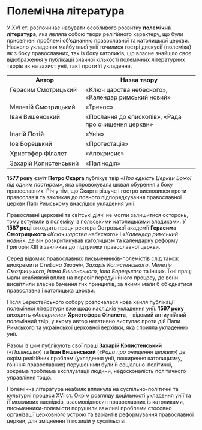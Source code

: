 # Полемічна література

У XVI ст. розпочинає набувати особливого розвитку **полемічна література**, яка являла собою твори релігійного характеру, що були присвячені проблемі об’єднанню православної та католицької церкви. Навколо укладення майбутньої унії точилися гострі дискусії (полеміка) як з боку православних, так із боку католиків, що власне знайшло своє відображення у публікації значної кількості полемічних літературних творів як на захист унії, так і проти її укладення. 

<table>
  <tr>
    <td width="40%" align="center"><b>Автор<b></td>
    <td width="60%" align="center"><b>Назва твору</b></td>
  </tr>
  <tr>
    <td width="40%" style="vertical-align:top !important;">
Герасим Смотрицький</td>
    <td width="60%" style="vertical-align:top !important;">
«Ключ царства небесного», «Календар римський новий»</td>
  </tr>
  <tr>
    <td width="40%" style="vertical-align:top !important;">
Мелетій Смотрицький</td>
    <td width="60%" style="vertical-align:top !important;">
«Тренос»</td>
  </tr>
  <tr>
    <td width="40%" style="vertical-align:top !important;">
Іван Вишенський</td>
    <td width="60%" style="vertical-align:top !important;">
«Послання до єпископів», «Рада про очищення церкви»</td>
  </tr>
  <tr>
    <td width="40%" style="vertical-align:top !important;">
Іпатій Потій</td>
    <td width="60%" style="vertical-align:top !important;">
«Унія»</td>
  </tr>
  <tr>
    <td width="40%" style="vertical-align:top !important;">
Іов Борецький</td>
    <td width="60%" style="vertical-align:top !important;">
«Протестація»</td>
  </tr>  
  <tr>
    <td width="40%" style="vertical-align:top !important;">
Христофор Філалет</td>
    <td width="60%" style="vertical-align:top !important;">
«Апокрисис»</td>
  </tr>   
  <tr>
    <td width="40%" style="vertical-align:top !important;">
Захарій Копистенський</td>
    <td width="60%" style="vertical-align:top !important;">
«Палінодія»</td>
  </tr>  
</table>

**1577 року** єзуїт **Петро Скарга** публікує твір *«Про єдність Церкви Божої під одним пастирем»*, яка спровокувала шквал обурення з боку православних. Річ у тім, що Скарга рішуче і гостро висловився проти православ’я та закликав до повного підпорядкування православної церкви Папі Римському внаслідок укладення унії. 

Православні церковні та світські діячі не могли залишитися осторонь, тому вступили в полеміку із польськими католицькими владиками. У **1587 році** виходить праця ректора Острозької академії **Герасима Смотрицького** *«Ключ царства небесного»* і *«Календар римський новий»*, де він розкритикував католицизм та календарну реформу Григорія ХІІІ й закликав до підтримки православної церкви. 

Серед відомих православних письменників-полемістів слід також виокремити *Стефана Зизанія*, *Захарія Копистенського*, *Мелетія Смотрицького*, *Івана Вишенського*, *Іова Борецького* та інших. Їхні праці мали неабиякий вплив на перебіг передунійного процесу, де вони висвітлили власне бачення тих принципів, за якими мали б об’єднатися православна і католицька церкви. 

Після Берестейського собору розпочалася нова хвиля публікації полемічної літератури вже щодо наслідків укладення унії. **1597 року** виходить *«Апокрисис»* **Христофора Філалета**, - відомий антиунійний полемічний твір, у якому автор негативно виступає проти дій Папи Римського та української церковної верхівки, яка сприяла укладенню унії. 

Разом із цим публікують свої праці **Захарій Копистенський** (*«Палінодія»*) та **Іван Вишенський** (*«Рада про очищення церкви»*) де окрім релігійних проблем (укладення унії, поширення католицизму, гоніння православних) порушеними були й соціально-політичні, зокрема проблема експлуатації людини, недосконалість політичного управління тощо. 

Полемічна література неабияк вплинула на суспільно-політичні та культурні процеси XVI ст. Окрім розгляду доцільності укладення унії та її можливих наслідків, взаємовідносин православних із католиками, письменники-полемісти порушили важливі проблеми стосовно організації церковного устрою та варіантів реформування православної церкви, для зміцнення її позицій у суспільстві.